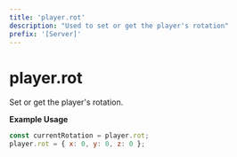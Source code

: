 ```yaml
---
title: 'player.rot'
description: "Used to set or get the player's rotation"
prefix: '[Server]'
---
```


# player.rot

Set or get the player's rotation.

**Example Usage**

```js
const currentRotation = player.rot;
player.rot = { x: 0, y: 0, z: 0 };
```
